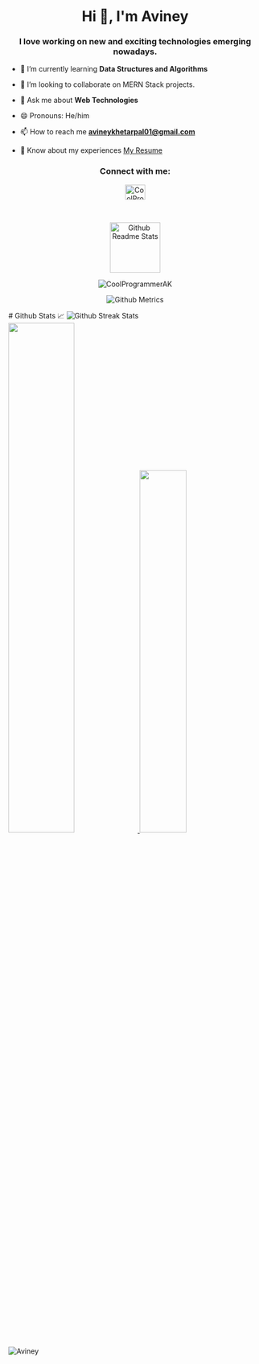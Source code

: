 
<h1 align="center">Hi 👋, I'm Aviney</h1>
<h3 align="center">I love working on new and exciting technologies emerging nowadays. </h3>

- 🌱 I’m currently learning **Data Structures and Algorithms**

- 👯 I’m looking to collaborate on MERN Stack projects.

-  💬 Ask me about **Web Technologies**

-  😄 Pronouns: He/him

- 📫 How to reach me **avineykhetarpal01@gmail.com**

- 📄 Know about my experiences [My Resume](https://drive.google.com/file/d/19LniAsCCV9G8TEoSDCyEea3_p3dni3Da/view?usp=sharing)


<h3 align="center">Connect with me:</h3>
<p align="center">
<a href="https://www.linkedin.com/in/aviney-khetarpal-6906591b6/" target="blank"><img align="center" src="https://raw.githubusercontent.com/rahuldkjain/github-profile-readme-generator/master/src/images/icons/Social/linked-in-alt.svg" alt="CoolProgrammerAK" height="30" width="40" /></a>
</p>

<br>

<p align="center">
 <img width="100px" src="https://res.cloudinary.com/anuraghazra/image/upload/v1594908242/logo_ccswme.svg" align="center" alt="Github Readme Stats" />
</p>
<p align="center"> <img src="https://komarev.com/ghpvc/?username=CoolProgrammerAK" alt="CoolProgrammerAK"/> </p> 

<!--![](https://komarev.com/ghpvc/?username=CoolProgrammerAK)-->

<p align="center">
  
<img src="https://metrics.lecoq.io/CoolProgrammerAK" alt="Github Metrics">
  
  <br>
  

  
</p>
#  Github Stats 📈
<img src="https://github-readme-streak-stats.herokuapp.com/?user=CoolProgrammerAK" alt="Github Streak Stats">
<a href="https://github.com/CoolProgrammerAK">
    <img src="https://github-readme-stats.vercel.app/api?username=CoolProgrammerAK&count_private=true&show_icons=true&hide_border=true"
                    width="51%" />
</a>
<a href="https://github.com/CoolProgrammerAK?tab=repositories">
  <img src="https://github-readme-stats.vercel.app/api/top-langs/?username=CoolProgrammerAK&layout=compact&langs_count=10&hide_border=true"
                    width="43%" />
</a>

<br><br>
![Aviney](https://activity-graph.herokuapp.com/graph?username=CoolProgrammerAK&theme=react-dark&show_icons=true&count_private=true&area=true&hide_border=true)
<!--<img src="https://activity-graph.herokuapp.com/graph?username=Chaitanya31612&show_icons=true&count_private=true&area=true&hide_border=true" /> -->

